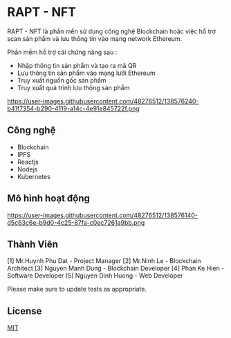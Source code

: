 # RAPT - NFT

RAPT - NFT là phần mền sử dụng công nghệ Blockchain hoặc việc hỗ trợ scan sản phẩm và lưu thông tin vào mạng network Ethereum.

Phần mềm hỗ trợ cái chứng năng sau :

 - Nhập thông tin sản phẩm và tạo ra mã QR
 - Lưu thông tin sản phẩm vào mạng lưới Ethereum
 - Truy xuất nguồn gốc sản phẩm
 - Truy xuất quá trình lưu thông sản phẩm

https://user-images.githubusercontent.com/48276512/138576240-b41f7354-b290-4119-a14c-4e91e845722f.png
## Công nghệ

- Blockchain
- IPFS
- Reactjs 
- Nodejs 
- Kubernetes

## Mô hình hoạt động

https://user-images.githubusercontent.com/48276512/138576140-d5c63c6e-b9d0-4c25-87fa-c0ec7261a9bb.png


## Thành Viên
[1] Mr.Huynh Phu Dat - Project Manager
[2] Mr.Ninh Le - Blockchain Architect 
[3] Nguyen Manh Dung - Blockchain Developer
[4] Phan Ke Hien - Software Developer
[5] Nguyen Dinh Huong - Web Developer


Please make sure to update tests as appropriate.

## License
[MIT](https://choosealicense.com/licenses/mit/)